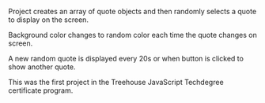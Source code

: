 Project creates an array of quote objects and then randomly selects a quote to display on the screen.

Background color changes to random color each time the quote changes on screen.

A new random quote is displayed every 20s or when button is clicked to show another quote.

This was the first project in the Treehouse JavaScript Techdegree certificate program.
